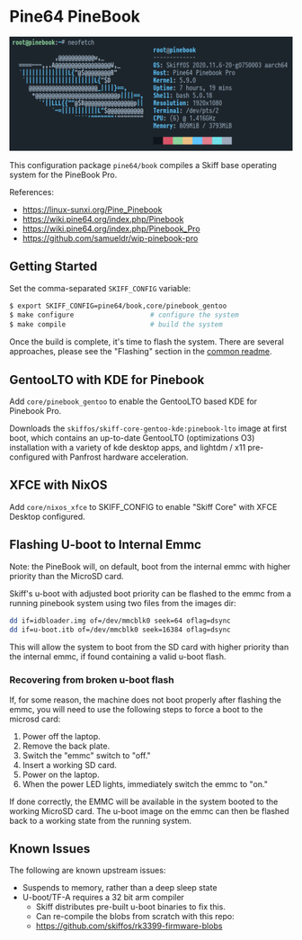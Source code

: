 # Pine64 PineBook

![](../../../resources/images/pinebook-screenshot.png)

This configuration package `pine64/book` compiles a Skiff base operating system
for the PineBook Pro.

References: 

 - https://linux-sunxi.org/Pine_Pinebook
 - https://wiki.pine64.org/index.php/Pinebook
 - https://wiki.pine64.org/index.php/Pinebook_Pro
 - https://github.com/samueldr/wip-pinebook-pro

## Getting Started

Set the comma-separated `SKIFF_CONFIG` variable:

```sh
$ export SKIFF_CONFIG=pine64/book,core/pinebook_gentoo
$ make configure                   # configure the system
$ make compile                     # build the system
```

Once the build is complete, it's time to flash the system. There are several
approaches, please see the "Flashing" section in the [common readme].

[common readme]: ../

## GentooLTO with KDE for Pinebook

Add `core/pinebook_gentoo` to enable the GentooLTO based KDE for Pinebook Pro.

Downloads the `skiffos/skiff-core-gentoo-kde:pinebook-lto` image at first boot,
which contains an up-to-date GentooLTO (optimizations O3) installation with a
variety of kde desktop apps, and lightdm / x11 pre-configured with Panfrost
hardware acceleration.

## XFCE with NixOS

Add `core/nixos_xfce` to SKIFF_CONFIG to enable "Skiff Core" with XFCE Desktop
configured.

## Flashing U-boot to Internal Emmc

Note: the PineBook will, on default, boot from the internal emmc with higher
priority than the MicroSD card.

Skiff's u-boot with adjusted boot priority can be flashed to the emmc from a
running pinebook system using two files from the images dir:

```sh
dd if=idbloader.img of=/dev/mmcblk0 seek=64 oflag=dsync
dd if=u-boot.itb of=/dev/mmcblk0 seek=16384 oflag=dsync
```

This will allow the system to boot from the SD card with higher priority than
the internal emmc, if found containing a valid u-boot flash.

### Recovering from broken u-boot flash

If, for some reason, the machine does not boot properly after flashing the emmc,
you will need to use the following steps to force a boot to the microsd card:

 1. Power off the laptop.
 2. Remove the back plate.
 3. Switch the "emmc" switch to "off."
 4. Insert a working SD card.
 5. Power on the laptop. 
 6. When the power LED lights, immediately switch the emmc to "on."

If done correctly, the EMMC will be available in the system booted to the
working MicroSD card. The u-boot image on the emmc can then be flashed back to a
working state from the running system.

## Known Issues

The following are known upstream issues:

 - Suspends to memory, rather than a deep sleep state
 - U-boot/TF-A requires a 32 bit arm compiler
   - Skiff distributes pre-built u-boot binaries to fix this.
   - Can re-compile the blobs from scratch with this repo:
   - https://github.com/skiffos/rk3399-firmware-blobs

